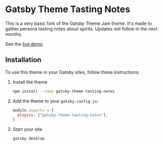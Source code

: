 # Gatsby Theme Tasting Notes

This is a very basic fork of the Gatsby Theme Jam theme. It's made to gather persona tasting notes about spirits. Updates will follow in the next months.

See the [live demo](https://gatsby-theme-tasting-notes.netlify.com)

## Installation

To use this theme in your Gatsby sites, follow these instructions:

1.  Install the theme

    ```sh
    npm install --save gatsby-theme-tasting-notes
    ```

2.  Add the theme to your `gatsby-config.js`:

    ```js
    module.exports = {
      plugins: ["gatsby-theme-tasting-notes"],
    }
    ```

3.  Start your site
    ```sh
    gatsby develop
    ```
